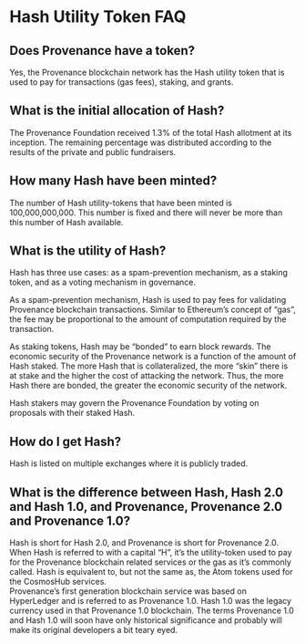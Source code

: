 # Hash Utility Token FAQ

## Does Provenance have a token?

Yes, the Provenance blockchain network has the Hash utility token that is used to pay for transactions \(gas fees\), staking, and grants.

## What is the initial allocation of Hash? <a id="what-is-the-initial-allocation-of-hash"></a>

The Provenance Foundation received 1.3% of the total Hash allotment at its inception. The remaining percentage was distributed according to the results of the private and public fundraisers.

## How many Hash have been minted? <a id="how-many-hash-have-been-minted"></a>

The number of Hash utility-tokens that have been minted is 100,000,000,000. This number is fixed and there will never be more than this number of Hash available.

## What is the utility of Hash? <a id="what-is-the-utility-of-hash"></a>

Hash has three use cases: as a spam-prevention mechanism, as a staking token, and as a voting mechanism in governance.

As a spam-prevention mechanism, Hash is used to pay fees for validating Provenance blockchain transactions. Similar to Ethereum’s concept of “gas”, the fee may be proportional to the amount of computation required by the transaction.

As staking tokens, Hash may be “bonded” to earn block rewards. The economic security of the Provenance network is a function of the amount of Hash staked. The more Hash that is collateralized, the more “skin” there is at stake and the higher the cost of attacking the network. Thus, the more Hash there are bonded, the greater the economic security of the network.

Hash stakers may govern the Provenance Foundation by voting on proposals with their staked Hash.

## How do I get Hash? <a id="how-do-i-get-hash"></a>

Hash is listed on multiple exchanges where it is publicly traded.

## What is the difference between Hash, Hash 2.0 and Hash 1.0, and Provenance, Provenance 2.0 and Provenance 1.0?

Hash is short for Hash 2.0, and Provenance is short for Provenance 2.0. When Hash is referred to with a capital “H”, it’s the utility-token used to pay for the Provenance blockchain related services or the gas as it’s commonly called. Hash is equivalent to, but not the same as, the Atom tokens used for the CosmosHub services.  
Provenance’s first generation blockchain service was based on HyperLedger and is referred to as Provenance 1.0. Hash 1.0 was the legacy currency used in that Provenance 1.0 blockchain. The terms Provenance 1.0 and Hash 1.0 will soon have only historical significance and probably will make its original developers a bit teary eyed.

